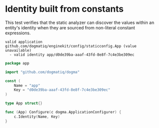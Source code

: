 # Identity built from constants

This test verifies that the static analyzer can discover the values within an
entity's identity when they are sourced from non-literal constant expressions.

```au:output au:group=matrix
valid application github.com/dogmatiq/enginekit/config/staticconfig.App (value unavailable)
  - valid identity app/d0de39ba-aaaf-43fd-8e8f-7c4e3be309ec
```

```go au:input au:group=matrix
package app

import "github.com/dogmatiq/dogma"

const (
	Name = "app"
	Key = "d0de39ba-aaaf-43fd-8e8f-7c4e3be309ec"
)

type App struct{}

func (App) Configure(c dogma.ApplicationConfigurer) {
	c.Identity(Name, Key)
}
```
